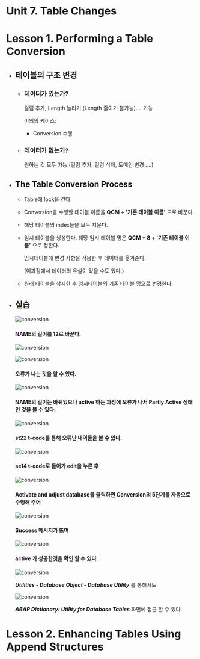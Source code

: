 # Unit 7. Table Changes



# Lesson 1. Performing a Table Conversion

* ## 테이블의 구조 변경

  * ### 데이터가 있는가?

    컬럼 추가, Length 늘리기 (Length 줄이기 불가능).... 가능

    이외의 케이스:

    * Conversion 수행

  * ### 데이터가 없는가?

    원하는 것 모두 가능 (컬럼 추가, 컬럼 삭제, 도메인 변경 ....)





* ## The Table Conversion Process

  * Table에 lock을 건다

  * Conversion을 수행할 테이블 이름을 **QCM + '기존 테이블 이름'** 으로 바꾼다.

  * 해당 테이블의 index들을 모두 지운다.

  * 임시 테이블을 생성한다. 해당 임시 테이블 명은  **QCM + 8 + '기존 테이블 이름'** 으로 정한다.

    임시테이블에 변경 사항을 적용한 후 데이터를 옮겨준다. 

    (이과정에서 데이터의 유실이 있을 수도 있다.)

  * 원래 테이블을 삭제한 후 임시테이블의 기존 테이블 명으로 변경한다.







* ## 실습

  ![conversion](./img/conversion.png)

  #### NAME의 길이를 12로 바꾼다.

  ![conversion](./img/conversion1.png)

  ![conversion](./img/conversion2.png)

  #### 오류가 나는 것을 알 수 있다.

  ![conversion](./img/conversion3.png)

  #### NAME의 길이는 바뀌었으나 active 하는 과정에 오류가 나서 Partly Active 상태인 것을 볼 수 있다.

  ![conversion](./img/conversion4.png)

  #### st22 t-code를 통해 오류난 내역들을 볼 수 있다.

  ![conversion](./img/conversion5.png)

  #### se14 t-code로 들어가 edit을 누른 후

  ![conversion](./img/conversion6.png)

  #### Activate and adjust database를 클릭하면 Conversion의 5단계를 자동으로 수행해 주어

  ![conversion](./img/conversion7.png)

  #### Success 메시지가 뜨며

  ![conversion](./img/conversion8.png)

  #### active 가 성공한것을 확인 할 수 있다.

  ![conversion](./img/conversion9.png)

  ***Utilities - Database Object - Database Utility*** 를 통해서도

  ![conversion](./img/conversion6.png)

  ***ABAP Dictionary: Utility for Database Tables*** 화면에 접근 할 수 있다.

# Lesson 2. Enhancing Tables Using Append Structures













